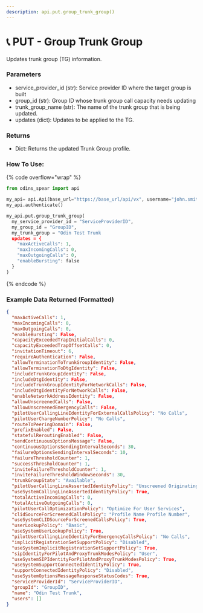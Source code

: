 ```yaml
---
description: api.put.group_trunk_group()
---
```


# 📞 PUT - Group Trunk Group

Updates trunk group (TG) information.

### Parameters&#x20;

* service\_provider\_id (str): Service provider ID where the target group is built
* group\_id (str): Group ID whose trunk group call capacity needs updating
* trunk\_group\_name (str): The name of the trunk group that is being updated. 
* updates (dict): Updates to be applied to the TG. 

### Returns

* Dict: Returns the updated Trunk Group profile.

### How To Use:

{% code overflow="wrap" %}
```python
from odins_spear import api

my_api= api.Api(base_url="https://base_url/api/vx", username="john.smith", password="ODIN_INSTANCE_1")
my_api.authenticate()

my_api.put.group_trunk_group(
  my_service_provider_id = "ServiceProviderID",
  my_group_id = "GroupID",
  my_trunk_group = "Odin Test Trunk
  updates = {
    "maxActiveCalls": 1,
    "maxIncomingCalls": 0,
    "maxOutgoingCalls": 0,
    "enableBursting": false
  }
)
```
{% endcode %}

### Example Data Returned (Formatted)

```json
{
  "maxActiveCalls": 1, 
  "maxIncomingCalls": 0, 
  "maxOutgoingCalls": 0, 
  "enableBursting": False, 
  "capacityExceededTrapInitialCalls": 0, 
  "capacityExceededTrapOffsetCalls": 0, 
  "invitationTimeout": 6, 
  "requireAuthentication": False, 
  "allowTerminationToTrunkGroupIdentity": False, 
  "allowTerminationToDtgIdentity": False, 
  "includeTrunkGroupIdentity": False, 
  "includeDtgIdentity": False, 
  "includeTrunkGroupIdentityForNetworkCalls": False, 
  "includeOtgIdentityForNetworkCalls": False, 
  "enableNetworkAddressIdentity": False, 
  "allowUnscreenedCalls": False, 
  "allowUnscreenedEmergencyCalls": False, 
  "pilotUserCallingLineIdentityForExternalCallsPolicy": "No Calls", 
  "pilotUserChargeNumberPolicy": "No Calls", 
  "routeToPeeringDomain": False, 
  "prefixEnabled": False, 
  "statefulReroutingEnabled": False, 
  "sendContinuousOptionsMessage": False, 
  "continuousOptionsSendingIntervalSeconds": 30, 
  "failureOptionsSendingIntervalSeconds": 10, 
  "failureThresholdCounter": 1, 
  "successThresholdCounter": 1, 
  "inviteFailureThresholdCounter": 1, 
  "inviteFailureThresholdWindowSeconds": 30, 
  "trunkGroupState": "Available", 
  "pilotUserCallingLineAssertedIdentityPolicy": "Unscreened Originating Calls", 
  "useSystemCallingLineAssertedIdentityPolicy": True, 
  "totalActiveIncomingCalls": 0, 
  "totalActiveOutgoingCalls": 0, 
  "pilotUserCallOptimizationPolicy": "Optimize For User Services", 
  "clidSourceForScreenedCallsPolicy": "Profile Name Profile Number", 
  "useSystemCLIDSourceForScreenedCallsPolicy": True, 
  "userLookupPolicy": "Basic", 
  "useSystemUserLookupPolicy": True, 
  "pilotUserCallingLineIdentityForEmergencyCallsPolicy": "No Calls", 
  "implicitRegistrationSetSupportPolicy": "Disabled", 
  "useSystemImplicitRegistrationSetSupportPolicy": True, 
  "sipIdentityForPilotAndProxyTrunkModesPolicy": "User", 
  "useSystemSIPIdentityForPilotAndProxyTrunkModesPolicy": True, 
  "useSystemSupportConnectedIdentityPolicy": True, 
  "supportConnectedIdentityPolicy": "Disabled", 
  "useSystemOptionsMessageResponseStatusCodes": True, 
  "serviceProviderId": "ServiceProviderID", 
  "groupId": "GroupID", 
  "name": "Odin Test Trunk", 
  "users": []
}

```
